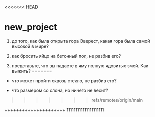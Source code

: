 <<<<<<< HEAD
# new_project
1) до того, как была открыта гора Эверест, какая гора была самой высокой в мире?

2) как бросить яйцо на бетонный пол, не разбив его?

3) представьте, что вы падаете в яму полную ядовитых змей. Как выжить?
=======
- что может пройти сквозь стекло, не разбив его?

- что размером со слона, но ничего не весит?
>>>>>>> refs/remotes/origin/main


+++++++++++++++++++++
111111111111111111111
